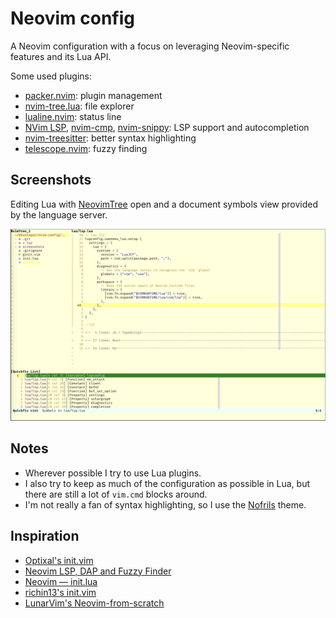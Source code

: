 # Neovim config

A Neovim configuration with a focus on leveraging Neovim-specific features and its Lua API.

Some used plugins:

* [packer.nvim](https://github.com/wbthomason/packer.nvim): plugin management
* [nvim-tree.lua](https://github.com/kyazdani42/nvim-tree.lua): file explorer
* [lualine.nvim](https://github.com/nvim-lualine/lualine.nvim): status line
* [NVim LSP](https://neovim.io/doc/user/lsp.html), [nvim-cmp](https://github.com/hrsh7th/nvim-cmp),
    [nvim-snippy](https://github.com/dcampos/nvim-snippy): LSP support and autocompletion
* [nvim-treesitter](https://github.com/nvim-treesitter/nvim-treesitter): better syntax highlighting
* [telescope.nvim](https://github.com/nvim-telescope/telescope.nvim): fuzzy finding

## Screenshots

Editing Lua with [NeovimTree](https://github.com/kyazdani42/nvim-tree.lua) open and a document symbols view provided by the language server.

![Screenshot](screenshots/screenshot1.png)

## Notes

* Wherever possible I try to use Lua plugins.
* I also try to keep as much of the configuration as possible in Lua, but there are still a lot of `vim.cmd` blocks around.
* I'm not really a fan of syntax highlighting, so I use the [Nofrils](https://github.com/robertmeta/nofrils) theme.

## Inspiration

* [Optixal's init.vim](https://github.com/Optixal/neovim-init.vim/)
* [Neovim LSP, DAP and Fuzzy Finder](https://medium.com/swlh/neovim-lsp-dap-and-fuzzy-finder-60337ef08060)
* [Neovim — init.lua](https://alpha2phi.medium.com/neovim-init-lua-e80f4f136030)
* [richin13's init.vim](https://github.com/richin13/dotfiles/blob/develop/dotfiles/.config/nvim/init.vim)
* [LunarVim's Neovim-from-scratch](https://github.com/LunarVim/Neovim-from-scratch/)
